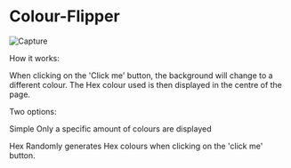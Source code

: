 # Colour-Flipper

![Capture](https://user-images.githubusercontent.com/97796341/159159103-fadea1f6-36b8-4977-bf8b-914923301d6a.PNG)


How it works:

When clicking on the 'Click me' button, the background will change to a different colour. The Hex colour used is then displayed in the centre of the page. 

Two options: 

Simple 
Only a specific amount of colours are displayed

Hex
Randomly generates Hex colours when clicking on the 'click me' button.
